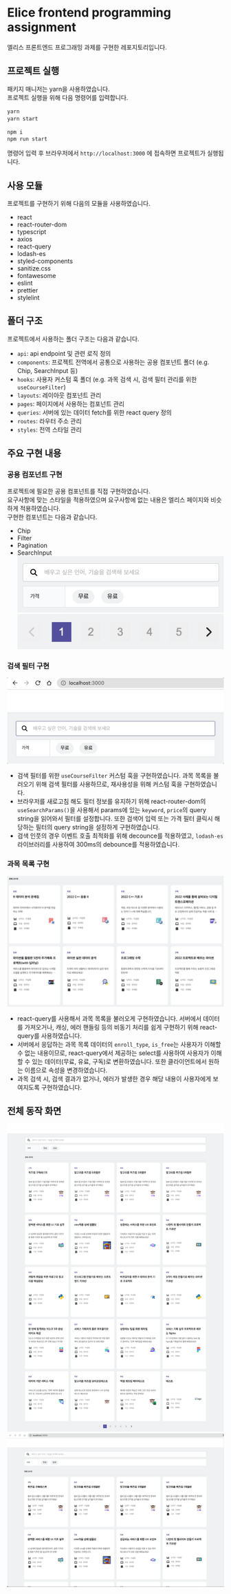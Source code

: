 # Elice frontend programming assignment

엘리스 프론트엔드 프로그래밍 과제를 구현한 레포지토리입니다.

## 프로젝트 실행

패키지 매니저는 yarn을 사용하였습니다.  
프로젝트 실행을 위해 다음 명령어를 입력합니다.

```sh
yarn
yarn start
```

```sh
npm i
npm run start
```

명령어 입력 후 브라우저에서 `http://localhost:3000` 에 접속하면 프로젝트가 실행됩니다.

## 사용 모듈

프로젝트를 구현하기 위해 다음의 모듈을 사용하였습니다.

- react
- react-router-dom
- typescript
- axios
- react-query
- lodash-es
- styled-components
- sanitize.css
- fontawesome
- eslint
- prettier
- stylelint

## 폴더 구조

프로젝트에서 사용하는 폴더 구조는 다음과 같습니다.

- `api`: api endpoint 및 관련 로직 정의
- `components`: 프로젝트 전역에서 공통으로 사용하는 공용 컴포넌트 폴더 (e.g. Chip, SearchInput 등)
- `hooks`: 사용자 커스텀 훅 폴더 (e.g. 과목 검색 시, 검색 필터 관리를 위한 `useCourseFilter`)
- `layouts`: 레이아웃 컴포넌트 관리
- `pages`: 페이지에서 사용하는 컴포넌트 관리
- `queries`: 서버에 있는 데이터 fetch를 위한 react query 정의
- `routes`: 라우터 주소 관리
- `styles`: 전역 스타일 관리

## 주요 구현 내용

### 공용 컴포넌트 구현

프로젝트에 필요한 공용 컴포넌트를 직접 구현하였습니다.  
요구사항에 맞는 스타일을 적용하였으며 요구사항에 없는 내용은 엘리스 페이지와 비슷하게 적용하였습니다.  
구현한 컴포넌트는 다음과 같습니다.

- Chip
- Filter
- Pagination
- SearchInput
  ![검색 필터](./images/검색%20필터.png)
  ![페이지네이션](./images/페이지네이션.png)

### 검색 필터 구현

![검색 필터 구현](./images/검색%20필터%20구현.gif)

- 검색 필터를 위한 `useCourseFilter` 커스텀 훅을 구현하였습니다. 과목 목록을 불러오기 위해 검색 필터를 사용하므로, 재사용성을 위해 커스텀 훅을 구현하였습니다.
- 브라우저를 새로고침 해도 필터 정보를 유지하기 위해 react-router-dom의 `useSearchParams()`을 사용해서 params에 있는 `keyword`, `price`의 query string을 읽어와서 필터를 설정합니다. 또한 검색어 입력 또는 가격 필터 클릭시 해당하는 필터의 query string을 설정하게 구현하였습니다.
- 검색 인풋의 경우 이벤트 호출 최적화를 위해 decounce를 적용하였고, `lodash-es` 라이브러리를 사용하여 300ms의 debounce를 적용하였습니다.

### 과목 목록 구현

![과목 목록 구현](./images/과목%20목록%20구현.png)

- react-query를 사용해서 과목 목록을 불러오게 구현하였습니다. 서버에서 데이터를 가져오거나, 캐싱, 에러 핸들링 등의 비동기 처리를 쉽게 구현하기 위해 react-query를 사용하였습니다.
- 서버에서 응답하는 과목 목록 데이터의 `enroll_type`, `is_free`는 사용자가 이해할 수 없는 내용이므로, react-query에서 제공하는 select를 사용하여 사용자가 이해할 수 있는 데이터(무료, 유료, 구독)로 변환하였습니다. 또한 클라이언트에서 원하는 이름으로 속성을 변경하였습니다.
- 과목 검색 시, 검색 결과가 없거나, 에러가 발생한 경우 해당 내용이 사용자에게 보여지도록 구현하였습니다.

## 전체 동작 화면

![전체 스크린샷](./images/전체%20스크린샷.png)
![전체 동작 화면](./images/전체%20동작%20화면.gif)
